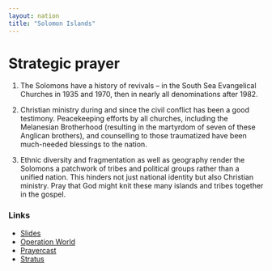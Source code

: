 ```yaml
---
layout: nation
title: "Solomon Islands"
---
```


# Strategic prayer

1. The Solomons have a history of revivals – in the South Sea Evangelical Churches
   in 1935 and 1970, then in nearly all denominations after 1982.

2. Christian ministry during and since the civil conflict has been a good testimony.
   Peacekeeping efforts by all churches, including the Melanesian Brotherhood (resulting in
   the martyrdom of seven of these Anglican brothers), and counselling to those traumatized have
   been much-needed blessings to the nation.

3. Ethnic diversity and fragmentation as well as geography render the Solomons a
   patchwork of tribes and political groups rather than a unified nation. This hinders not just
   national identity but also Christian ministry. Pray that God might knit these many
   islands and tribes together in the gospel.

### Links

- [Slides](http://kyk.kiekies.net/?src=https://ccwaterkloof.github.io/prayer/slides/solomon-islands.md)
- [Operation World](https://operationworld.org/locations/solomon-islands/)
- [Prayercast](https://prayercast.com/prayer-topic/solomon-islands/)
- [Stratus](https://globe.stratus.earth/en/country-explorer/SLB)
